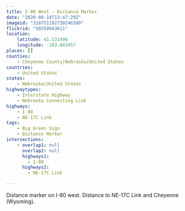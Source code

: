 ```yaml
---
title: I-80 West - Distance Marker
date: "2020-08-14T13:47:29Z"
imageid: "318751102730246580"
flickrid: "50350943611"
location:
    latitude: 41.131498
    longitude: -103.043457
places: []
counties:
    - Cheyenne County|Nebraska|United States
countries:
    - United States
states:
    - Nebraska|United States
highwaytypes:
    - Interstate Highway
    - Nebraska Connecting Link
highways:
    - I-80
    - NE-17C Link
tags:
    - Big Green Sign
    - Distance Marker
intersections:
    - overlap1: null
      overlap2: null
      highways1:
        - I-80
      highways2:
        - NE-17C Link

---
```

Distance marker on I-80 west.  Distance to NE-17C Link and Cheyenne (Wyoming).